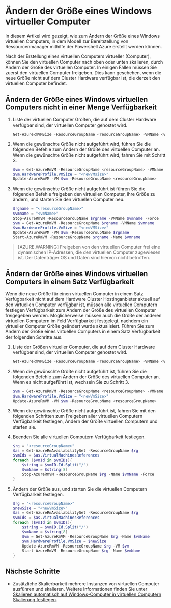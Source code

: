 <properties
    pageTitle="Ändern der Größe eines Windows virtueller Computer | Microsoft Azure"
    description="Ändern der Größe eines Windows-Computers im Bereitstellungsmodell Ressourcenmanager, mithilfe der Powershell Azure erstellt."
    services="virtual-machines-windows"
    documentationCenter=""
    authors="Drewm3"
    manager="timlt"
    editor=""
    tags="azure-resource-manager"/>

<tags
    ms.service="virtual-machines-windows"
    ms.workload="na"
    ms.tgt_pltfrm="vm-windows"
    ms.devlang="na"
    ms.topic="article"
    ms.date="10/19/2016"
    ms.author="drewm"/>

    
# <a name="resize-a-windows-vm"></a>Ändern der Größe eines Windows virtueller Computer

In diesem Artikel wird gezeigt, wie zum Ändern der Größe eines Windows virtuellen Computers, in dem Modell zur Bereitstellung von Ressourcenmanager mithilfe der Powershell Azure erstellt werden können.

Nach der Erstellung eines virtuellen Computers virtueller (Computer), können Sie den virtuellen Computer nach oben oder unten skalieren, durch Ändern der Größe des virtuellen Computer. In einigen Fällen müssen Sie zuerst den virtuellen Computer freigeben. Dies kann geschehen, wenn die neue Größe nicht auf dem Cluster Hardware verfügbar ist, die derzeit den virtuellen Computer befindet.

## <a name="resize-a-windows-vm-not-in-an-availability-set"></a>Ändern der Größe eines Windows virtuellen Computers nicht in einer Menge Verfügbarkeit

1. Liste der virtuellen Computer Größen, die auf dem Cluster Hardware verfügbar sind, der virtuellen Computer gehostet wird. 

    ```powershell
    Get-AzureRmVMSize -ResourceGroupName <resourceGroupName> -VMName <vmName> 
    ```

2. Wenn die gewünschte Größe nicht aufgeführt wird, führen Sie die folgenden Befehle zum Ändern der Größe des virtuellen Computer an. Wenn die gewünschte Größe nicht aufgeführt wird, fahren Sie mit Schritt 3.

    ```powershell
    $vm = Get-AzureRmVM -ResourceGroupName <resourceGroupName> -VMName <vmName>
    $vm.HardwareProfile.VmSize = "<newVMsize>"
    Update-AzureRmVM -VM $vm -ResourceGroupName <resourceGroupName>
    ```

3. Wenn die gewünschte Größe nicht aufgeführt ist führen Sie die folgenden Befehle freigeben den virtuellen Computer, ihre Größe zu ändern, und starten Sie den virtuellen Computer neu.

    ```powershell
    $rgname = "<resourceGroupName>"
    $vmname = "<vmName>"
    Stop-AzureRmVM -ResourceGroupName $rgname -VMName $vmname -Force
    $vm = Get-AzureRmVM -ResourceGroupName $rgname -VMName $vmname
    $vm.HardwareProfile.VmSize = "<newVMSize>"
    Update-AzureRmVM -VM $vm -ResourceGroupName $rgname
    Start-AzureRmVM -ResourceGroupName $rgname -Name $vmname
    ```

> [AZURE.WARNING] Freigeben von den virtuellen Computer frei eine dynamischen IP-Adressen, die den virtuellen Computer zugewiesen ist. Der Datenträger OS und Daten sind hiervon nicht betroffen. 

## <a name="resize-a-windows-vm-in-an-availability-set"></a>Ändern der Größe eines Windows virtuellen Computers in einem Satz Verfügbarkeit

Wenn die neue Größe für einen virtuellen Computer in einem Satz Verfügbarkeit nicht auf dem Hardware Cluster Hostinganbieter aktuell auf den virtuellen Computer verfügbar ist, müssen alle virtuellen Computern festlegen Verfügbarkeit zum Ändern der Größe des virtuellen Computer freigegeben werden. Möglicherweise müssen auch die Größe der anderen virtuellen Computern im Feld Verfügbarkeit festgelegt, nachdem ein virtueller Computer Größe geändert wurde aktualisiert. Führen Sie zum Ändern der Größe eines virtuellen Computers in einem Satz Verfügbarkeit der folgenden Schritte aus.

1. Liste der Größen virtueller Computer, die auf dem Cluster Hardware verfügbar sind, der virtuellen Computer gehostet wird.

    ```powershell
    Get-AzureRmVMSize -ResourceGroupName <resourceGroupName> -VMName <vmName>
    ```

2. Wenn die gewünschte Größe nicht aufgeführt ist, führen Sie die folgenden Befehle zum Ändern der Größe des virtuellen Computer an. Wenn es nicht aufgeführt ist, wechseln Sie zu Schritt 3.

    ```powershell
    $vm = Get-AzureRmVM -ResourceGroupName <resourceGroupName> -VMName <vmName>
    $vm.HardwareProfile.VmSize = "<newVmSize>"
    Update-AzureRmVM -VM $vm -ResourceGroupName <resourceGroupName>
    ```

3. Wenn die gewünschte Größe nicht aufgeführt ist, fahren Sie mit den folgenden Schritten zum Freigeben aller virtuellen Computern Verfügbarkeit festlegen, Ändern der Größe virtuellen Computern und starten sie.

4.  Beenden Sie alle virtuellen Computern Verfügbarkeit festlegen.

    ```powershell
    $rg = "<resourceGroupName>"
    $as = Get-AzureRmAvailabilitySet -ResourceGroupName $rg
    $vmIds = $as.VirtualMachinesReferences
    foreach ($vmId in $vmIDs){
        $string = $vmID.Id.Split("/")
        $vmName = $string[8]
        Stop-AzureRmVM -ResourceGroupName $rg -Name $vmName -Force
    } 
    ```
              
5.  Ändern der Größe aus, und starten Sie die virtuellen Computern Verfügbarkeit festlegen.

    ```powershell
    $rg = "<resourceGroupName>"
    $newSize = "<newVmSize>"
    $as = Get-AzureRmAvailabilitySet -ResourceGroupName $rg
    $vmIds = $as.VirtualMachinesReferences
    foreach ($vmId in $vmIDs){
        $string = $vmID.Id.Split("/")
        $vmName = $string[8]
        $vm = Get-AzureRmVM -ResourceGroupName $rg -Name $vmName
        $vm.HardwareProfile.VmSize = $newSize
        Update-AzureRmVM -ResourceGroupName $rg -VM $vm
        Start-AzureRmVM -ResourceGroupName $rg -Name $vmName
    }
    ```

## <a name="next-steps"></a>Nächste Schritte

- Zusätzliche Skalierbarkeit mehrere Instanzen von virtuellen Computer ausführen und skalieren. Weitere Informationen finden Sie unter [Skalieren automatisch auf Windows-Computer in virtuellen Computern Skalierung festlegen](../virtual-machine-scale-sets/virtual-machine-scale-sets-windows-autoscale.md).



